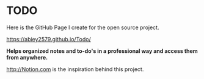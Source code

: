 # TODO

Here is the GitHub Page I create for the open source project. 

https://abiey2579.github.io/Todo/

**Helps organized notes and to-do's in a professional way and access them from anywhere.**

http://Notion.com is the inspiration behind this project.


